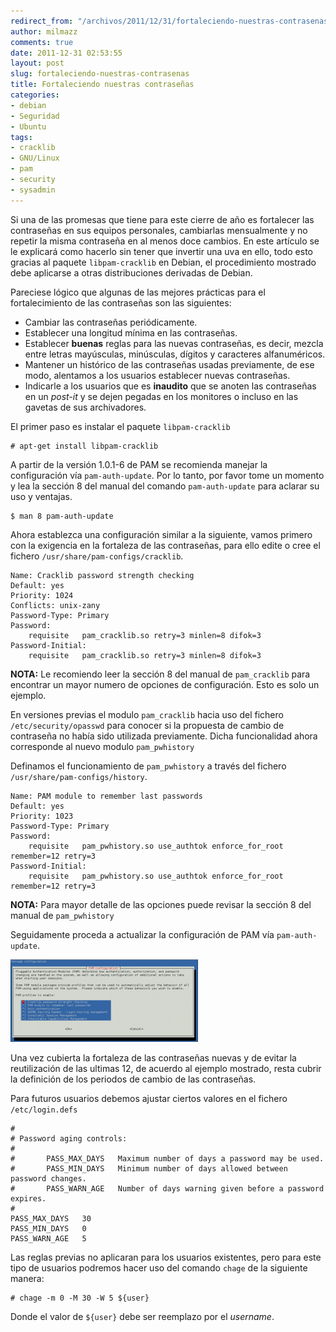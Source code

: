 ```yaml
---
redirect_from: "/archivos/2011/12/31/fortaleciendo-nuestras-contrasenas/"
author: milmazz
comments: true
date: 2011-12-31 02:53:55
layout: post
slug: fortaleciendo-nuestras-contrasenas
title: Fortaleciendo nuestras contraseñas
categories:
- debian
- Seguridad
- Ubuntu
tags:
- cracklib
- GNU/Linux
- pam
- security
- sysadmin
---
```


Si una de las promesas que tiene para este cierre de año es fortalecer las
contraseñas en sus equipos personales, cambiarlas mensualmente y no repetir la
misma contraseña en al menos doce cambios. En este artículo se le explicará como
hacerlo sin tener que invertir una uva en ello, todo esto gracias al paquete
`libpam-cracklib` en Debian, el procedimiento mostrado debe aplicarse a otras
distribuciones derivadas de Debian.

Pareciese lógico que algunas de las mejores prácticas para el fortalecimiento de
las contraseñas son las siguientes:

  * Cambiar las contraseñas periódicamente.
  * Establecer una longitud mínima en las contraseñas.
  * Establecer **buenas** reglas para las nuevas contraseñas, es decir, mezcla entre letras mayúsculas, minúsculas, dígitos y caracteres alfanuméricos.
  * Mantener un histórico de las contraseñas usadas previamente, de ese modo, alentamos a los usuarios establecer nuevas contraseñas.
  * Indicarle a los usuarios que es **inaudito** que se anoten las contraseñas en un _post-it_ y se dejen pegadas en los monitores o incluso en las gavetas de sus archivadores.

El primer paso es instalar el paquete `libpam-cracklib`

    # apt-get install libpam-cracklib

A partir de la versión 1.0.1-6 de PAM se recomienda manejar la configuración vía
`pam-auth-update`. Por lo tanto, por favor tome un momento y lea la sección 8
del manual del comando `pam-auth-update` para aclarar su uso y ventajas.

    $ man 8 pam-auth-update

Ahora establezca una configuración similar a la siguiente, vamos primero con la
exigencia en la fortaleza de las contraseñas, para ello edite o cree el fichero
`/usr/share/pam-configs/cracklib`.

    Name: Cracklib password strength checking
    Default: yes
    Priority: 1024
    Conflicts: unix-zany
    Password-Type: Primary
    Password:
    	requisite	pam_cracklib.so retry=3 minlen=8 difok=3
    Password-Initial:
    	requisite	pam_cracklib.so retry=3 minlen=8 difok=3

**NOTA:** Le recomiendo leer la sección 8 del manual de `pam_cracklib` para
encontrar un mayor numero de opciones de configuración. Esto es solo un ejemplo.

En versiones previas el modulo `pam_cracklib` hacia uso del fichero
`/etc/security/opasswd` para conocer si la propuesta de cambio de contraseña no
había sido utilizada previamente. Dicha funcionalidad ahora corresponde al nuevo
modulo `pam_pwhistory`

Definamos el funcionamiento de `pam_pwhistory` a través del fichero
`/usr/share/pam-configs/history`.

    Name: PAM module to remember last passwords
    Default: yes
    Priority: 1023
    Password-Type: Primary
    Password:
    	requisite	pam_pwhistory.so use_authtok enforce_for_root remember=12 retry=3
    Password-Initial:
    	requisite	pam_pwhistory.so use_authtok enforce_for_root remember=12 retry=3

**NOTA:** Para mayor detalle de las opciones puede revisar la sección 8 del
manual de `pam_pwhistory`

Seguidamente proceda a actualizar la configuración de PAM vía `pam-auth-update`.

![pam-auth-update][pam-auth-update]

Una vez cubierta la fortaleza de las contraseñas nuevas y de evitar la
reutilización de las ultimas 12, de acuerdo al ejemplo mostrado, resta cubrir la
definición de los periodos de cambio de las contraseñas.

Para futuros usuarios debemos ajustar ciertos valores en el fichero
`/etc/login.defs`

    #
    # Password aging controls:
    #
    #       PASS_MAX_DAYS   Maximum number of days a password may be used.
    #       PASS_MIN_DAYS   Minimum number of days allowed between password changes.
    #       PASS_WARN_AGE   Number of days warning given before a password expires.
    #
    PASS_MAX_DAYS   30
    PASS_MIN_DAYS   0
    PASS_WARN_AGE   5

Las reglas previas no aplicaran para los usuarios existentes, pero para este
tipo de usuarios podremos hacer uso del comando `chage` de la siguiente manera:

    # chage -m 0 -M 30 -W 5 ${user}

Donde el valor de `${user}` debe ser reemplazo por el _username_.

[pam-auth-update]: /images/2011-12-31-fortaleciendo-nuestras-contrasenas/pantallazo-300x132.png "pam-auth-update"
